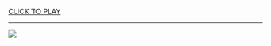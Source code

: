 
<a href="https://premium76.site?title=unblock_games_66&ref=13M">CLICK TO PLAY</a></h3>
<hr>

<a href="https://premium76.site?title=unblock_games_66&ref=13M"><img src="https://clearcache.store/games.png"></a>


